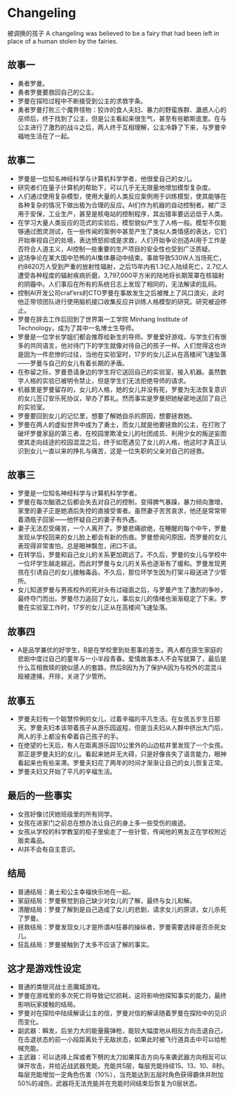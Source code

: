 # Changeling
被调换的孩子
A changeling was believed to be a fairy that had been left in place of a human stolen by the fairies.

## 故事一
* 勇者罗曼。
* 勇者罗曼要救回自己的公主。
* 罗曼在探险过程中不断接受到公主的求救字条。
* 勇者罗曼打败三个魔界怪物：狡诈的食人夫妇、暴力的野蛮族群、蛊惑人心的巫师后，终于找到了公主，但是公主看起来很生气，甚至有些歇斯底里。在与公主进行了激烈的战斗之后，两人终于互相理解，公主冷静了下来，与罗曼辛福地生活在了一起。
## 故事二
* 罗曼是一位知名神经科学与计算机科学学者，他很爱自己的女儿。
* 研究者们在量子计算机的帮助下，可以几乎无无限量地增加模型复杂度。
* 人们通过使用复杂模型，使用大量的人类反应案例用于训练模型，使其能够在各种复杂的情况下做出极为合理的反应。AI们作为机器的自动控制者。被广泛用于安保，工业生产，甚至是核电站的控制程序，其出错率要远远低于人类。
* 在学习大量人类反应的范式的实验后，模型貌似产生了人格一般。模型不仅能够通过图灵测试，在一些传闻的案例中甚至产生了类似人类情感的表达，它们开始审视自己的处境，表达愤怒抑或是求救，人们开始争论创造AI用于工作是否符合人道主义，AI控制一些重要的生产项目的安全性也受到广泛质疑。
* 这场争论在某大国中恐怖的AI集体暴动中结束。事故导致530W人当场死亡，约8620万人受到严重的放射性辐射，之后15年内有1.3亿人陆续死亡，2.7亿人遭受各种程度的辐射疾病折磨，3,797,000平方米的陆地将长期笼罩在核辐射的阴霾中。人们事后在所有的系统日志上发现了相同的，无法解读的乱码。
* 控制AI开发公司craf’ers的CTO罗曼在事故发生之后被推上了风口浪尖，此时他正带领团队进行使用脑机接口收集反应并训练人格模型的研究。研究被迫停止。
* 罗曼在辞去工作后回到了世界第一工学院 Minhang Institute of Technology，成为了其中一名博士生导师。
* 罗曼是一位学长学姐们都会推荐给新生的导师。罗曼爱好游戏，与学生们有很多的共同语言，他对待门下的学生就像对待自己的孩子一样。人们觉得这也许是因为一件悲惨的过往，当他在实验室时，17岁的女儿正从在高楼间飞速坠落——罗曼与自己的女儿有着长期的矛盾。
* 在弥留之际，罗曼恳请身边的学生将它送回自己的实验室，接入机器。虽然数字人格的实验已被明令禁止，但是学生们无法拒绝导师的请求。
* 机器里是罗曼留存的，女儿的人格，她的女儿并没有死，罗曼为无法恢复意识的女儿签订安乐死协议，举办了葬礼。然而事实是罗曼把她秘密地送回了自己的实验室。
* 罗曼要回到女儿的记忆里，想要了解她自杀的原因，想要拯救她。
* 罗曼在两人的虚拟世界中成为了勇士，而女儿就是他要拯救的公主，在打败了破坏罗曼家庭的第三者、在校园里欺凌女儿的社团成员、利用少女的叛逆妄图使其走向歧途的校园混混之后，终于如愿遇见了女儿的人格，他这时才真正认识到女儿一直以来的挣扎与痛苦，这是一位失职的父亲对自己的拯救。
## 故事三
* 罗曼是一位知名神经科学与计算机科学学者。
* 罗曼在每次酗酒之后都会失去对自己的控制，变得脾气暴躁，暴力倾向激增。家里的妻子正是她酒后失控的直接受害者。虽然妻子苦苦哀求，他还是常常带着酒瓶子回家——他怀疑自己的妻子有外遇。
* 妻子无法忍受痛苦，一个人离开了。罗曼悲痛欲绝，在睡醒的每个中午，罗曼发现从学校回来的女儿脸上都会有新的伤痕。罗曼想询问原因，而罗曼的女儿表现得非常害怕，总是眼神飘忽，闭口不谈。
* 在转学后，罗曼和自己女儿的关系更加疏远了。不久后，罗曼的女儿与学校中一位坏学生越走越近。而此时罗曼与女儿的关系也逐渐有了缓和。罗曼发现男孩在引诱自己的女儿接触毒品，不久后，那位坏学生因为打架斗殴送进了少管所。
* 女儿知道罗曼与男孩校外的死对头有过碰面之后，与罗曼产生了激烈的争吵，最终夺门而出。罗曼尽力追回了女儿，事后女儿的情绪也渐渐稳定了下来。罗曼在实验室工作时，17岁的女儿正从在高楼间飞速坠落。
## 故事四
* A是品学兼优的好学生，B是在学校里到处惹事的差生。两人都在原生家庭的悲剧中度过自己的童年与一小半段青春。爱情故事本人不会写就算了，最后是什么互相救赎的貌似感人的套路，然后B因为为了保护A因为与校外的混混斗殴被逮捕，开除，关进了少管所。
## 故事五
* 罗曼夫妇有一个聪慧伶俐的女儿，过着辛福的平凡生活。在女孩五岁生日那天。罗曼夫妇本该带着孩子从游乐园返程，但是当夫妇从人群中挤出大门后，两人的手上都没有牵着自己孩子的手。
* 在绝望的七天后，有人在距离游乐园10公里外的山边枯井里发现了一个女孩。那正是罗曼夫妇的女儿。看起来她并无大碍，只是好像丧失了语言能力，眼神看起来也有些呆滞。罗曼夫妇花了两年的时间才渐渐让自己的女儿恢复正常。
* 罗曼夫妇又开始了平凡的辛福生活。
## 最后的一些事实
* 女孩好像讨厌她班级里的所有同学。
* 女孩在进家门之前总在想办法让自己的身上多一些受伤的痕迹。
* 女孩从学校的科学教室的柜子里偷走了一些针管，传闻他的男友正在学校附近贩卖毒品。
* AI并不会有自主意识。
## 结局
* 普通结局：勇士和公主幸福快乐地在一起。
* 家庭结局：罗曼察觉到自己缺少对女儿的了解，最终与女儿和解。
* 清醒结局：罗曼了解到是自己造成了女儿的悲剧，请求女儿的原谅，女儿杀死了罗曼。
* 拯救结局：罗曼发现女儿才是所谓AI狂暴的操纵者，罗曼需要选择是否杀死女儿。
* 狂乱结局：罗曼接触到了太多不应该了解的事实。
## 这才是游戏性设定
* 普通的类银河战士恶魔城游戏。
* 罗曼在游戏里的多次死亡将导致记忆损耗，这将影响他探知事实的能力，最终影响玩家接触的结局。
* 罗曼对在探险中陆续解读公主的信，罗曼对信的解读随着罗曼在探险中的见识而变化。
* 副武器：瞬发，后坐力大的能量霰弹枪，能较大幅度地从相反方向击退自己，在击退状态的前一小段距离处于无敌状态，如果此时被飞行道具击中可以给枪械充能。
* 主武器：可以选择上挥或者下劈的太刀如果挥击方向与来袭武器方向相反可以弹开攻击，并给近战武器充能。充能共5层，每层充能持续15、13、10、8秒。每层充能增加一定角色伤害（10%），当充能达到五层时角色获得霸体并附加50%的减伤，武器将无法充能并在充能时间结束后恢复为0层状态。
